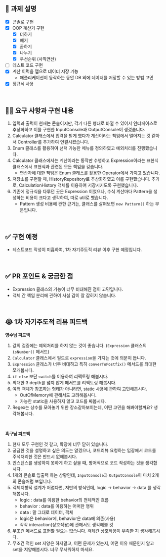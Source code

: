 ## 📌 과제 설명

- [x] 콘솔로 구현
- [x] OOP 계산기 구현
    - [x] 더하기
    - [x] 빼기
    - [x] 곱하기
    - [x] 나누기
    - [x] 우선순위 (사칙연산)
- [ ] 테스트 코드 구현
- [x] 계산 이력을 맵으로 데이터 저장 기능
    - 애플리케이션이 동작하는 동안 DB 외에 데이터를 저장할 수 있는 방법 고민
- [x] 정규식 사용

<br>

## 👩‍💻 요구 사항과 구현 내용

1. 입력과 출력이 현재는 콘솔이지만, 각기 다른 형태로 바뀔 수 있어서 인터페이스로 추상화하고 이를 구현한 InputConsole과 OutputConsole이 생겼습니다.
2. Calculator 클래스에서 입력을 받게 했다가 계산이라는 책임에서 멀어지는 것 같아서 Controller를 추가하여 연결시켰습니다.
3. Enum 클래스를 활용하여 선택 가능한 메뉴를 정의하였고 예외처리를 진행했습니다.
4. Calculator 클래스에서는 계산이라는 동작만 수행하고 Expression이라는 표현식 클래스에서 표현식과 관련된 모든 책임을 갖습니다.
    - 연산자에 대한 책임은 Enum 클래스를 활용한 Operator에서 가지고 있습니다.
5. 저장소를 구현할 때, HistoryRepository로 추상화하였고 이를 구현했습니다. 추가로, CalculationHistory 객체를 이용하여 저장시키도록 구현했습니다.
6. 기존에 정규식을 다루던 곳은 Expression 이었으나, 수식 계산마다 Pattern을 생성하는 비용이 크다고 생각하여, 따로 util로 뺐습니다.
    - Pattern 생성 비용에 관한 근거는, 클래스를 살펴보면 `new Pattern()` 하는 부분입니다.

<br>

## ✅ 구현 예정

- 테스트코드 작성이 미흡하여, 1차 자기주도적 리뷰 이후 구현 예정입니다.

<br>

## ✅ PR 포인트 & 궁금한 점

- Expression 클래스의 기능이 너무 비대해진 점이 고민입니다.
- 객체 간 책임 분리에 관하여 사실 감이 잘 잡히지 않습니다.

<br>

## 😭 1차 자기주도적 리뷰 피드백

**영수님 피드백**
1. 값의 검증에는 예외처리를 하지 않는 것이 좋습니다. (`Expression` 클래스의 `isNumber()` 메서드)
2. `Calculator` 클래스에서 필드로 `expression`을 가지는 것에 의문이 듭니다.
3. `Expression` 클래스가 너무 비대하고 특히 `converToPostfix()` 메서드를 최대한 쪼개봅시다.
4. `if-else` 보단 `switch`를 이용하여 리팩토링 해봅시다.
5. 최대한 3 depth를 넘지 않게 메서드를 리팩토링 해봅시다.
6. 여러 객체가 참조하는 형태가 아니라면, static 사용에 관하여 고민해봅시다.
    - OutOfMemory에 관해서도 고려해봅시다.
    - 가능한 static을 사용하지 않고 코드를 짜봅시다.
7. Regex는 상수를 모아놓기 위한 장소같아보이는데, 어떤 고민을 해봐야할까요? 생각해봅시다.

<br>

**흑구님 피드백**
1. 현재 모두 구현인 것 같고, 확장에 너무 닫혀 있습니다.
2. 궁금한 것을 설명하고 싶은 의도는 알겠으나, 코드리뷰 요청하는 입장에서 코드를 주석처리한 것은 반드시 없애봅시다.
3. 인스턴스를 생성하지 못하게 하고 싶을 때, 방어적으로 코드 작성하는 것을 생각합시다.
4. 1개의 콘솔로 입출력 하는 상황인데, `InputConsole`과 `OutputConsole`이 마치 2개의 콘솔처럼 보입니다.
5. 객체지향적 설계가 어렵다면, 저만의 방식인데, logic → behavior → data 를 생각해봅시다.
    - logic : data를 이용한 behavior의 전체적인 흐름
    - behavior : data를 이용하는 어떠한 행위
    - data : 말 그대로 데이터, 객체
    - logic은 behavior에, behavior은 data에 의존(사용)
    - 각각 interaction(상호작용)에 관해서도 생각해볼 것
6. 무조건 메서드로 표현할 필요는 없습니다. 객체간 상호작용이 부족한 지 생각해봅시다.
7. 무조건 적인 set 지양은 하지말고, 어떤 문제가 있는지, 어떤 이유 때문인지 알고 set을 지양해봅시다. 너무 무서워하지 마세요.
